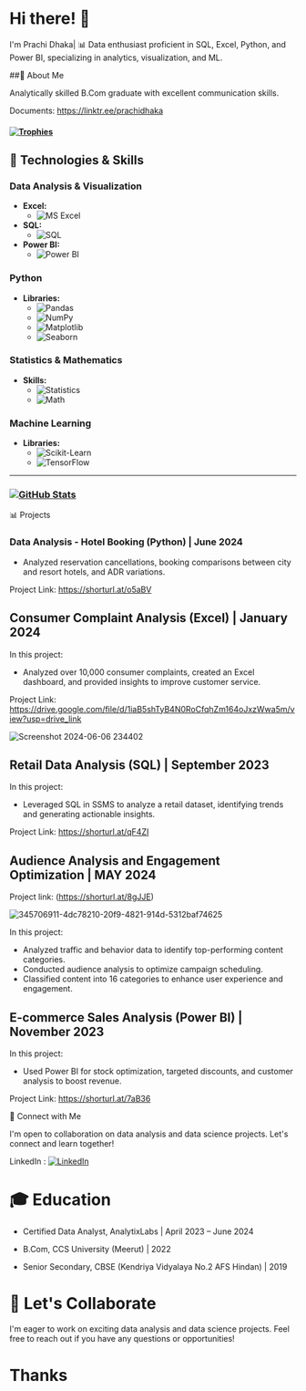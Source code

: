 #  Hi there! 👋

I'm Prachi Dhaka| 📊 Data enthusiast proficient in SQL, Excel, Python, and Power BI, specializing in analytics, visualization, and ML.

##🌱 About Me

Analytically skilled B.Com graduate with excellent communication skills.

Documents: https://linktr.ee/prachidhaka

#### [![Trophies](https://github-profile-trophy.vercel.app/?username=prachidhaka&theme=flat)](https://github.com/ryo-ma/github-profile-trophy)

## 🚀 Technologies & Skills

### Data Analysis & Visualization

- **Excel:**
  - ![MS Excel](https://img.shields.io/badge/MS%20Excel-Data%20Analysis-green?style=for-the-badge&logo=microsoftexcel&logoColor=white)
- **SQL:**
  - ![SQL](https://img.shields.io/badge/SQL-MySQL-blue?style=for-the-badge&logo=mysql&logoColor=white)
- **Power BI:**
  - ![Power BI](https://img.shields.io/badge/Power%20BI-Visual%20Analytics-orange?style=for-the-badge&logo=powerbi&logoColor=black)

### Python

- **Libraries:**
  - ![Pandas](https://img.shields.io/badge/Pandas-Data%20Manipulation-green?style=for-the-badge&logo=pandas&logoColor=white)
  - ![NumPy](https://img.shields.io/badge/NumPy-Scientific%20Computing-blue?style=for-the-badge&logo=numpy&logoColor=white)
  - ![Matplotlib](https://img.shields.io/badge/Matplotlib-Data%20Visualization-red?style=for-the-badge&logo=plotly&logoColor=white)
  - ![Seaborn](https://img.shields.io/badge/Seaborn-Statistical%20Plots-lightblue?style=for-the-badge&logo=plotly&logoColor=white)

### Statistics & Mathematics

- **Skills:**
  - ![Statistics](https://img.shields.io/badge/Statistics-Basic%20Analysis-lightgrey?style=for-the-badge)
  - ![Math](https://img.shields.io/badge/Math-Probability%20%7C%20Linear%20Algebra-blueviolet?style=for-the-badge)

### Machine Learning

- **Libraries:**
  - ![Scikit-Learn](https://img.shields.io/badge/Scikit--Learn-Modeling%20%7C%20Algorithms-orange?style=for-the-badge&logo=scikitlearn&logoColor=white)
  - ![TensorFlow](https://img.shields.io/badge/TensorFlow-Deep%20Learning-orange?style=for-the-badge&logo=tensorflow&logoColor=white)

---


### [![GitHub Stats](https://github-readme-stats.vercel.app/api?username=prachidhaka&show_icons=true&theme=tokyonight)](https://github.com/prachidhaka)


📊 Projects

### Data Analysis - Hotel Booking (Python) | June 2024

- Analyzed reservation cancellations, booking comparisons between city and resort hotels, and ADR variations.

Project Link: https://shorturl.at/o5aBV

## Consumer Complaint Analysis (Excel) | January 2024

In this project:
- Analyzed over 10,000 consumer complaints, created an Excel dashboard, and provided insights to improve customer service.

Project Link: 
https://drive.google.com/file/d/1iaB5shTyB4N0RoCfqhZm164oJxzWwa5m/view?usp=drive_link

![Screenshot 2024-06-06 234402](https://github.com/prachidhaka/prachidhaka/assets/100430962/b5fd13b6-da63-47ea-a35b-b5907ff7d216)


## Retail Data Analysis (SQL) | September 2023

In this project:
- Leveraged SQL in SSMS to analyze a retail dataset, identifying trends and generating actionable insights.

Project Link: https://shorturl.at/qF4ZI

## Audience Analysis and Engagement Optimization | MAY 2024

Project link: (https://shorturl.at/8gJJE)

![345706911-4dc78210-20f9-4821-914d-5312baf74625](https://github.com/prachidhaka/prachidhaka/assets/100430962/a5ce487f-ef7e-4ee6-97f7-8d3e14871ba3)


In this project:
- Analyzed traffic and behavior data to identify top-performing content categories.
- Conducted audience analysis to optimize campaign scheduling.
- Classified content into 16 categories to enhance user experience and engagement.

## E-commerce Sales Analysis (Power BI) | November 2023

In this project:
- Used Power BI for stock optimization, targeted discounts, and customer analysis to boost revenue.

Project Link: https://shorturl.at/7aB36

👯 Connect with Me

I'm open to collaboration on data analysis and data science projects. Let's connect and learn together!

LinkedIn : [![LinkedIn](https://img.shields.io/badge/LinkedIn-0077B5?style=for-the-badge&logo=linkedin&logoColor=white)](https://www.linkedin.com/in/prachi-dhaka-8921a81b2/)

# 🎓 Education

- Certified Data Analyst, AnalytixLabs | April 2023 – June 2024

- B.Com, CCS University (Meerut) | 2022
  
- Senior Secondary, CBSE (Kendriya Vidyalaya No.2 AFS Hindan) | 2019



# 🤝 Let's Collaborate

I'm eager to work on exciting data analysis and data science projects. Feel free to reach out if you have any questions or opportunities!


# Thanks 

